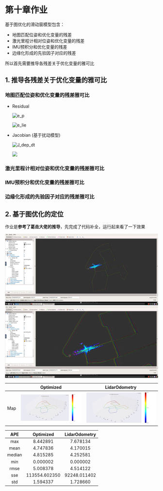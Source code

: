 # 第十章作业

基于图优化的滑动窗模型包含：
* 地图匹配位姿和优化变量的残差
* 激光里程计相对位姿和优化变量的残差
* IMU预积分和优化变量的残差
* 边缘化形成的先验因子对应的残差

所以首先需要推导各残差关于优化变量的雅可比

## 1. 推导各残差关于优化变量的雅可比

### 地图匹配位姿和优化变量的残差雅可比

* Residual
  <!-- $$
  e_p = t - t_{obs}
  $$ -->
  ![e_p](https://g.yuque.com/gr/latex?e_p%20%3D%20t%20-%20t_%7Bobs%7D%0A#card=math&code=e_p%20%3D%20t%20-%20t_%7Bobs%7D%0A)

  <!-- $$
  e_{lie} = \ln(R_{obs}^{T}R)^{\vee} = ln(\exp(\phi_{1}^{\hat{}}))^{\vee}
  $$ -->
  ![e_lie](https://g.yuque.com/gr/latex?e_%7Blie%7D%20%3D%20%5Cln(R_%7Bobs%7D%5E%7BT%7DR)%5E%7B%5Cvee%7D%20%3D%20ln(%5Cexp(%5Cphi_%7B1%7D%5E%7B%5Cvee%7D))%0A#card=math&code=e_%7Blie%7D%20%3D%20%5Cln%28R_%7Bobs%7D%5E%7BT%7DR%29%5E%7B%5Cvee%7D%20%3D%20ln%28%5Cexp%28%5Cphi_%7B1%7D%5E%7B%5Cvee%7D%29%29%0A)

* Jacobian (基于扰动模型)
  <!-- $$
  \frac{\partial{e_{p}}}{\partial{t}} = I_3
  $$ -->
  ![J_dep_dt](https://g.yuque.com/gr/latex?%5Cfrac%7B%5Cpartial%7Be_%7Bp%7D%7D%7D%7B%5Cpartial%7Bt%7D%7D%20%3D%20I_3%0A#card=math&code=%5Cfrac%7B%5Cpartial%7Be_%7Bp%7D%7D%7D%7B%5Cpartial%7Bt%7D%7D%20%3D%20I_3%0A)

  <!-- $$
  \begin{aligned}
  \frac{\partial{e_{lie}}}{\partial{\delta{\phi}}} 
  & = \frac{\partial\ln(R_{obs}^{T}R\exp{(\delta\phi^{\hat{}})})^{\vee}}{\partial{\delta{\phi}}} \\
  & = \frac{\partial\ln{(\exp{(\phi_{1}^{\hat{}})}\exp{(\delta{\phi^{\hat{}}})})^{\vee}}}{\partial{\delta{\phi}}} \\
  & \approx \frac{\partial(({\phi_{1}} + J_r(\phi_1)^{-1})\cdot{\delta\phi})}{\partial{\delta\phi}} \\
  & = J_r(\phi_1)^{-1}
  \end{aligned}
  $$ -->

  ![](https://cdn.nlark.com/yuque/__latex/67a0fde4ed59d01555e5e98332a6aabf.svg#card=math&code=%20%20%5Cbegin%7Baligned%7D%0A%20%20%5Cfrac%7B%5Cpartial%7Be_%7Blie%7D%7D%7D%7B%5Cpartial%7B%5Cdelta%7B%5Cphi%7D%7D%7D%20%0A%20%20%26%20%3D%20%5Cfrac%7B%5Cpartial%5Cln%28R_%7Bobs%7D%5E%7BT%7DR%5Cexp%7B%28%5Cdelta%5Cphi%5E%7B%5Chat%7B%7D%7D%29%7D%29%5E%7B%5Cvee%7D%7D%7B%5Cpartial%7B%5Cdelta%7B%5Cphi%7D%7D%7D%20%5C%5C%0A%20%20%26%20%3D%20%5Cfrac%7B%5Cpartial%5Cln%7B%28%5Cexp%7B%28%5Cphi_%7B1%7D%5E%7B%5Chat%7B%7D%7D%29%7D%5Cexp%7B%28%5Cdelta%7B%5Cphi%5E%7B%5Chat%7B%7D%7D%7D%29%7D%29%5E%7B%5Cvee%7D%7D%7D%7B%5Cpartial%7B%5Cdelta%7B%5Cphi%7D%7D%7D%20%5C%5C%0A%20%20%26%20%5Capprox%20%5Cfrac%7B%5Cpartial%28%28%7B%5Cphi_%7B1%7D%7D%20%2B%20J_r%28%5Cphi_1%29%5E%7B-1%7D%29%5Ccdot%7B%5Cdelta%5Cphi%7D%29%7D%7B%5Cpartial%7B%5Cdelta%5Cphi%7D%7D%20%5C%5C%0A%20%20%26%20%3D%20J_r%28%5Cphi_1%29%5E%7B-1%7D%0A%20%20%5Cend%7Baligned%7D&height=151&width=225)

### 激光里程计相对位姿和优化变量的残差雅可比

### IMU预积分和优化变量的残差雅可比

### 边缘化形成的先验因子对应的残差雅可比

## 2. 基于图优化的定位

作业是**参考了葛垚大佬的推导**，先完成了代码补全，运行起来看了一下效果

![running1](./running1.png)
![running2](./running2.png)

|  | Optimized | LidarOdometry |
|:----:   | :-----: | :-----: |
| Map | ![map](./opt_map.png) | ![raw](./laser_map.png) |

| APE  | Optimized | LidarOdometry |
|:----:   | :-----: | :-----: |
| max | 8.442891 | 7.678134 |
| mean | 4.747836 | 4.170015 |
| median | 4.815285 | 4.252581 |
| min | 0.000002 | 0.000002 |
| rmse | 5.008378 | 4.514122 |
| sse | 113554.602350 | 92248.011402 |
| std | 1.594337 | 1.728660 |

